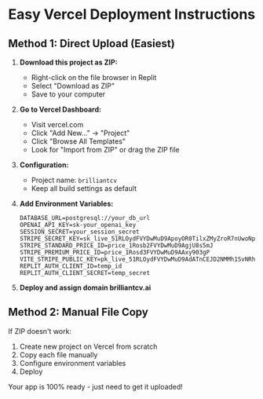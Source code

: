 # Easy Vercel Deployment Instructions

## Method 1: Direct Upload (Easiest)

1. **Download this project as ZIP:**
   - Right-click on the file browser in Replit
   - Select "Download as ZIP" 
   - Save to your computer

2. **Go to Vercel Dashboard:**
   - Visit vercel.com
   - Click "Add New..." → "Project"
   - Click "Browse All Templates" 
   - Look for "Import from ZIP" or drag the ZIP file

3. **Configuration:**
   - Project name: `brilliantcv`
   - Keep all build settings as default

4. **Add Environment Variables:**
   ```
   DATABASE_URL=postgresql://your_db_url
   OPENAI_API_KEY=sk-your_openai_key
   SESSION_SECRET=your_session_secret
   STRIPE_SECRET_KEY=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
   STRIPE_STANDARD_PRICE_ID=price_1Rosb2FVYDwMuD9AgjU8s5mJ
   STRIPE_PREMIUM_PRICE_ID=price_1Rosd3FVYDwMuD9AAxy903gP
   VITE_STRIPE_PUBLIC_KEY=pk_live_51RLOydFVYDwMuD9AdATnCEJD2NMMh1SvNRhU16HgY4dE9QaBgXPA1xNwEyLa4e90O2rbNZbqbOdul4iKBdUyb35G00E2uBem5J
   REPLIT_AUTH_CLIENT_ID=temp_id
   REPLIT_AUTH_CLIENT_SECRET=temp_secret
   ```

5. **Deploy and assign domain brilliantcv.ai**

## Method 2: Manual File Copy

If ZIP doesn't work:
1. Create new project on Vercel from scratch
2. Copy each file manually
3. Configure environment variables
4. Deploy

Your app is 100% ready - just need to get it uploaded!